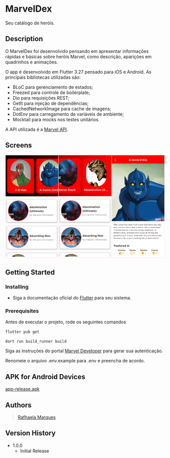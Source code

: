 # MarvelDex

Seu catálogo de heróis.

## Description

O MarvelDex foi desenvolvido pensando em apresentar informações rápidas e básicas sobre heróis Marvel, como descrição, aparições em quadrinhos e animações.

O app é desenvolvido em Flutter 3.27 pensado para iOS e Android. As principais bibliotecas utilizadas são:

- BLoC para gerenciamento de estados;
- Freezed para controle de boilerplate;
- Dio para requisições REST;
- GetIt para injeção de dependências;
- CachedNetworkImage para cache de imagens;
- DotEnv para carregamento de variáveis de ambiente;
- Mocktail para mocks nos testes unitários.

A API utilizada é a [Marvel API](https://developer.marvel.com/documentation/generalinfo).


## Screens
![Screenshots de telas principais](/assets/screenshots/collage.png)


## Getting Started

### Installing

* Siga a documentação oficial do [Flutter](https://flutter-ko.dev/get-started/install) para seu sistema.

### Prerequisites

Antes de executar o projeto, rode os seguintes comandos
```
flutter pub get
```
```
dart run build_runner build
```

Siga as instruções do portal [Marvel Developer](https://developer.marvel.com/documentation/authorization) para gerar sua autenticação.

Renomeie o arquivo .env.example para .env e preencha de acordo.

## APK for Android Devices
[app-release.apk](/assets/app-release.apk)

## Authors

> [Rafhaela Marques](https://www.linkedin.com/in/rafhaela-marques/)

## Version History

* 1.0.0
    * Initial Release